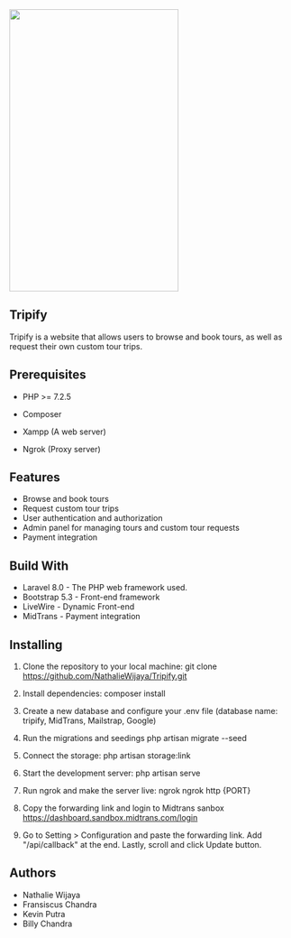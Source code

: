 <img src="https://drive.google.com/uc?export=view&id=1WpfZJJS5LYut5ZbLoaJVD_lx1lO4k3zu" style="width: 300px; height: 500px" />

## Tripify

Tripify is a website that allows users to browse and book tours, as well as request their own custom tour trips.

## Prerequisites

- PHP >= 7.2.5
- Composer

- Xampp (A web server) 
- Ngrok (Proxy server)

## Features

- Browse and book tours
- Request custom tour trips
- User authentication and authorization
- Admin panel for managing tours and custom tour requests
- Payment integration

## Build With
- Laravel 8.0 - The PHP web framework used.
- Bootstrap 5.3 - Front-end framework
- LiveWire - Dynamic Front-end
- MidTrans - Payment integration

## Installing
1. Clone the repository to your local machine: git clone https://github.com/NathalieWijaya/Tripify.git

2. Install dependencies: composer install

3. Create a new database and configure your .env file (database name: tripify, MidTrans, Mailstrap, Google)

4. Run the migrations and seedings
php artisan migrate --seed

5. Connect the storage: 
php artisan storage:link

6. Start the development server:
php artisan serve

7. Run ngrok and make the server live:
ngrok
ngrok http {PORT}

8. Copy the forwarding link and login to Midtrans sanbox https://dashboard.sandbox.midtrans.com/login 

9. Go to Setting > Configuration and paste the forwarding link. Add "/api/callback" at the end. Lastly, scroll and click Update button.


## Authors

- Nathalie Wijaya
- Fransiscus Chandra
- Kevin Putra
- Billy Chandra
